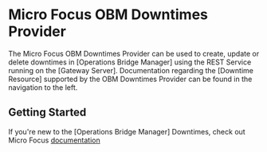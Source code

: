 # Micro Focus OBM Downtimes Provider

The Micro Focus OBM Downtimes Provider can be used to create, update or delete downtimes in [Operations Bridge Manager] using the REST Service running on the [Gateway Server]. Documentation regarding the [Downtime Resource] supported by the OBM Downtimes Provider can be found in the navigation to the left.

## Getting Started

If you're new to the [Operations Bridge Manager] Downtimes, check out Micro Focus [documentation](https://docs.microfocus.com/doc/Operations_Bridge_Manager/2020.10/DowntimeRESTService)